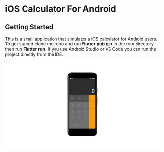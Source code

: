 # iOS Calculator For Android

## Getting Started

This is a small application that simulates a iOS calculator for Android users.
To get started clone the repo and run **Flutter pub get** in the root directory then run **Flutter run**. If you use Android Studio or VS Code you can run the project directly from the IDE.

![](assets/print.png)


